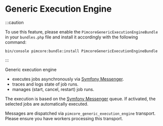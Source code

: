 # Generic Execution Engine
:::caution

To use this feature, please enable the `PimcoreGenericExecutionEngineBundle` in your `bundles.php` file and install it accordingly with the following command:

`bin/console pimcore:bundle:install PimcoreGenericExecutionEngineBundle`

:::

Generic execution engine
- executes jobs asynchronously via [Symfony Messenger](https://symfony.com/doc/current/messenger.html).
- traces and logs state of job runs.
- manages (start, cancel, restart) job runs.

The execution is based on the [Symfony Messenger](https://symfony.com/doc/current/messenger.html#consuming-messages-running-the-worker) queue.
If activated, the selected jobs are automatically executed.

Messages are dispatched via `pimcore_generic_execution_engine` transport. Please ensure you have workers processing this transport.
